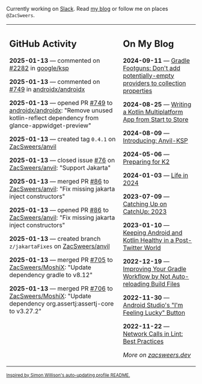Currently working on [Slack](https://slack.com/). Read [my blog](https://zacsweers.dev/) or follow me on places `@ZacSweers`.

<table><tr><td valign="top" width="60%">

## GitHub Activity
<!-- githubActivity starts -->
**2025-01-13** — commented on [#2282](https://github.com/google/ksp/issues/2282#issuecomment-2588872982) in [google/ksp](https://github.com/google/ksp)

**2025-01-13** — commented on [#749](https://github.com/androidx/androidx/pull/749#issuecomment-2588277171) in [androidx/androidx](https://github.com/androidx/androidx)

**2025-01-13** — opened PR [#749](https://github.com/androidx/androidx/pull/749) to [androidx/androidx](https://github.com/androidx/androidx): "Remove unused kotlin-reflect dependency from glance-appwidget-preview"

**2025-01-13** — created tag `0.4.1` on [ZacSweers/anvil](https://github.com/ZacSweers/anvil)

**2025-01-13** — closed issue [#76](https://github.com/ZacSweers/anvil/issues/76) on [ZacSweers/anvil](https://github.com/ZacSweers/anvil): "Support Jakarta"

**2025-01-13** — merged PR [#86](https://github.com/ZacSweers/anvil/pull/86) to [ZacSweers/anvil](https://github.com/ZacSweers/anvil): "Fix missing jakarta inject constructors"

**2025-01-13** — opened PR [#86](https://github.com/ZacSweers/anvil/pull/86) to [ZacSweers/anvil](https://github.com/ZacSweers/anvil): "Fix missing jakarta inject constructors"

**2025-01-13** — created branch `z/jakartaFixes` on [ZacSweers/anvil](https://github.com/ZacSweers/anvil)

**2025-01-13** — merged PR [#705](https://github.com/ZacSweers/MoshiX/pull/705) to [ZacSweers/MoshiX](https://github.com/ZacSweers/MoshiX): "Update dependency gradle to v8.12"

**2025-01-13** — merged PR [#706](https://github.com/ZacSweers/MoshiX/pull/706) to [ZacSweers/MoshiX](https://github.com/ZacSweers/MoshiX): "Update dependency org.assertj:assertj-core to v3.27.2"
<!-- githubActivity ends -->
</td><td valign="top" width="40%">

## On My Blog
<!-- blog starts -->
**2024-09-11** — [Gradle Footguns: Don't add potentially-empty providers to collection properties](https://www.zacsweers.dev/gradle-footgun-adding-empty-providers-to-collection-properties/)

**2024-08-25** — [Writing a Kotlin Multiplatform App from Start to Store](https://www.zacsweers.dev/writing-a-kotlin-multiplatform-app-from-start-to-store/)

**2024-08-09** — [Introducing: Anvil-KSP](https://www.zacsweers.dev/introducing-anvil-ksp/)

**2024-05-06** — [Preparing for K2](https://www.zacsweers.dev/preparing-for-k2/)

**2024-01-03** — [Life in 2024](https://www.zacsweers.dev/life-in-2024/)

**2023-07-09** — [Catching Up on CatchUp: 2023](https://www.zacsweers.dev/catching-up-on-catchup-2023/)

**2023-01-10** — [Keeping Android and Kotlin Healthy in a Post-Twitter World](https://www.zacsweers.dev/keeping-android-healthy/)

**2022-12-19** — [Improving Your Gradle Workflow by Not Auto-reloading Build Files](https://www.zacsweers.dev/improving-your-workflow-by-not-auto-reloading-build-files/)

**2022-11-30** — [Android Studio's "I'm Feeling Lucky" Button](https://www.zacsweers.dev/android-studios-im-feeling-lucky-button/)

**2022-11-22** — [Network Calls in Lint: Best Practices](https://www.zacsweers.dev/network-calls-in-lint-best-practices/)
<!-- blog ends -->
_More on [zacsweers.dev](https://zacsweers.dev/)_
</td></tr></table>

<sub><a href="https://simonwillison.net/2020/Jul/10/self-updating-profile-readme/">Inspired by Simon Willison's auto-updating profile README.</a></sub>